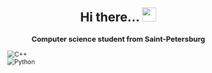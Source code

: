 <h1 align="center">Hi there...
<img src="https://github.com/blackcater/blackcater/raw/main/images/Hi.gif" height="32"/></h1>
<h3 align="center">Computer science student from Saint-Petersburg</h3>

![C++](https://img.shields.io/badge/c++-%2300599C.svg?style=for-the-badge&logo=c%2B%2B&logoColor=white)\
![Python](https://img.shields.io/badge/python-3670A0?style=for-the-badge&logo=python&logoColor=ffdd54)
 
